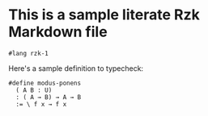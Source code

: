 # This is a sample literate Rzk Markdown file

```rzk
#lang rzk-1
```

Here's a sample definition to typecheck:

```rzk
#define modus-ponens
  ( A B : U)
  : ( A → B) → A → B
  := \ f x → f x
```
